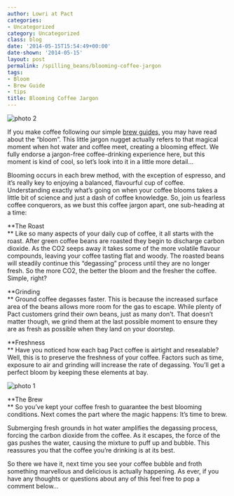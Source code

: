 ```yaml
---
author: Lowri at Pact
categories:
- Uncategorized
category: Uncategorized
class: blog
date: '2014-05-15T15:54:49+00:00'
date-shown: '2014-05-15'
layout: post
permalink: /spilling_beans/blooming-coffee-jargon
tags:
- Bloom
- Brew Guide
- tips
title: Blooming Coffee Jargon
---
```


![photo 2](https://pactcoffee.files.wordpress.com/2014/05/photo-2.jpg?w=545)

If you make coffee following our simple [brew
guides,](http://blog.pactcoffee.com/?s=brew+guide) you may have read about the
“bloom”. This little jargon nugget actually refers to that magical moment when
hot water and coffee meet, creating a blooming effect. We fully endorse a
jargon-free coffee-drinking experience here, but this moment is kind of cool,
so let’s look into it in a little more detail…

Blooming occurs in each brew method, with the exception of espresso, and it’s
really key to enjoying a balanced, flavourful cup of coffee. Understanding
exactly what’s going on when your coffee blooms takes a little bit of science
and just a dash of coffee knowledge. So, join us fearless coffee conquerors,
as we bust this coffee jargon apart, one sub-heading at a time:

**The Roast  
** Like so many aspects of your daily cup of coffee, it all starts with the
roast. After green coffee beans are roasted they begin to discharge carbon
dioxide. As the CO2 seeps away it takes some of the more volatile flavour
compounds, leaving your coffee tasting flat and woody. The roasted beans will
steadily continue this “degassing” process until they are no longer fresh. So
the more CO2, the better the bloom and the fresher the coffee. Simple, right?

**Grinding  
** Ground coffee degasses faster. This is because the increased surface area
of the beans allows more room for the gas to escape. While plenty of Pact
customers grind their own beans, just as many don’t. That doesn’t matter
though, we grind them at the last possible moment to ensure they are as fresh
as possible when they land on your doorstep.

**Freshness  
** Have you noticed how each bag Pact coffee is airtight and resealable? Well,
this is to preserve the freshness of your coffee. Factors such as time,
exposure to air and grinding will increase the rate of degassing. You’ll get a
perfect bloom by keeping these elements at bay.

![photo 1](http://pactcoffee.files.wordpress.com/2014/05/photo-1.jpg?w=545)

**The Brew  
** So you’ve kept your coffee fresh to guarantee the best blooming conditions.
Next comes the part where the magic happens: It’s time to brew.

Submerging fresh grounds in hot water amplifies the degassing process, forcing
the carbon dioxide from the coffee. As it escapes, the force of the gas pushes
the water, causing the mixture to puff up and bubble. This reassures you that
the coffee you’re drinking is at its best.

So there we have it, next time you see your coffee bubble and froth something
marvellous and delicious is actually happening. As ever, if you have any
thoughts or questions about any of this feel free to pop a comment below…